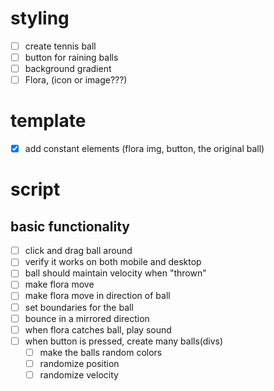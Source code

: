 # styling

- [ ] create tennis ball
- [ ] button for raining balls
- [ ] background gradient
- [ ] Flora, (icon or image???)

# template

- [x] add constant elements (flora img, button, the original ball)

# script

## basic functionality

- [ ] click and drag ball around
- [ ] verify it works on both mobile and desktop
- [ ] ball should maintain velocity when "thrown"
- [ ] make flora move
- [ ] make flora move in direction of ball
- [ ] set boundaries for the ball
- [ ] bounce in a mirrored direction
- [ ] when flora catches ball, play sound
- [ ] when button is pressed, create many balls(divs)
  - [ ] make the balls random colors
  - [ ] randomize position
  - [ ] randomize velocity
